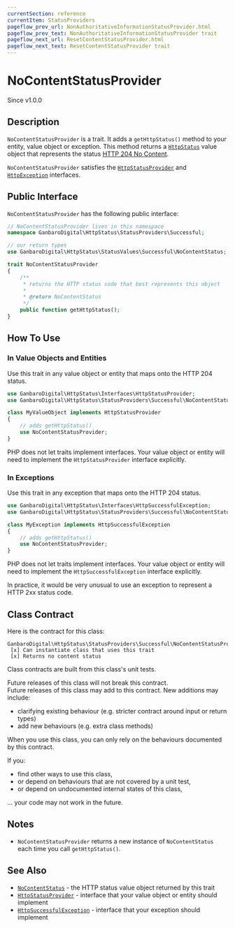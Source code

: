 ```yaml
---
currentSection: reference
currentItem: StatusProviders
pageflow_prev_url: NonAuthoritativeInformationStatusProvider.html
pageflow_prev_text: NonAuthoritativeInformationStatusProvider trait
pageflow_next_url: ResetContentStatusProvider.html
pageflow_next_text: ResetContentStatusProvider trait
---
```


# NoContentStatusProvider

<div class="callout info">
Since v1.0.0
</div>

## Description

`NoContentStatusProvider` is a trait. It adds a `getHttpStatus()` method to your entity, value object or exception. This method returns a [`HttpStatus`](../Interfaces/HttpStatus.html) value object that represents the status [HTTP 204 No Content](../StatusValues/NoContentStatus.html).

`NoContentStatusProvider` satisfies the [`HttpStatusProvider`](../Interfaces/HttpStatusProvider.html) and [`HttpException`](../Interfaces/HttpException) interfaces.

## Public Interface

`NoContentStatusProvider` has the following public interface:

```php
// NoContentStatusProvider lives in this namespace
namespace GanbaroDigital\HttpStatus\StatusProviders\Successful;

// our return types
use GanbaroDigital\HttpStatus\StatusValues\Successful\NoContentStatus;

trait NoContentStatusProvider
{
    /**
     * returns the HTTP status code that best represents this object
     *
     * @return NoContentStatus
     */
    public function getHttpStatus();
}
```

## How To Use

### In Value Objects and Entities

Use this trait in any value object or entity that maps onto the HTTP 204 status.

```php
use GanbaroDigital\HttpStatus\Interfaces\HttpStatusProvider;
use GanbaroDigital\HttpStatus\StatusProviders\Successful\NoContentStatusProvider;

class MyValueObject implements HttpStatusProvider
{
    // adds getHttpStatus()
    use NoContentStatusProvider;
}
```

PHP does not let traits implement interfaces. Your value object or entity will need to implement the `HttpStatusProvider` interface explicitly.

### In Exceptions

Use this trait in any exception that maps onto the HTTP 204 status.

```php
use GanbaroDigital\HttpStatus\Interfaces\HttpSuccessfulException;
use GanbaroDigital\HttpStatus\StatusProviders\Successful\NoContentStatusProvider;

class MyException implements HttpSuccessfulException
{
    // adds getHttpStatus()
    use NoContentStatusProvider;
}
```

PHP does not let traits implement interfaces. Your value object or entity will need to implement the `HttpSuccessfulException` interface explicitly.

In practice, it would be very unusual to use an exception to represent a HTTP 2xx status code.

## Class Contract

Here is the contract for this class:

    GanbaroDigital\HttpStatus\StatusProviders\Successful\NoContentStatusProvider
     [x] Can instantiate class that uses this trait
     [x] Returns no content status

Class contracts are built from this class's unit tests.

<div class="callout success">
Future releases of this class will not break this contract.
</div>

<div class="callout info" markdown="1">
Future releases of this class may add to this contract. New additions may include:

* clarifying existing behaviour (e.g. stricter contract around input or return types)
* add new behaviours (e.g. extra class methods)
</div>

<div class="callout warning" markdown="1">
When you use this class, you can only rely on the behaviours documented by this contract.

If you:

* find other ways to use this class,
* or depend on behaviours that are not covered by a unit test,
* or depend on undocumented internal states of this class,

... your code may not work in the future.
</div>

## Notes

* `NoContentStatusProvider` returns a new instance of `NoContentStatus` each time you call `getHttpStatus()`.

## See Also

* [`NoContentStatus`](../StatusValues/NoContentStatus.html) - the HTTP status value object returned by this trait
* [`HttpStatusProvider`](../Interfaces/HttpStatusProvider.html) - interface that your value object or entity should implement
* [`HttpSuccessfulException`](../Interfaces/HttpSuccessfulException.html) - interface that your exception should implement
